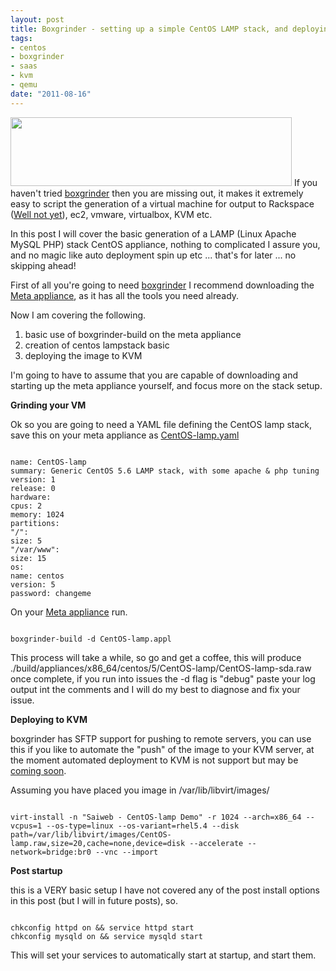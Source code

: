 ```yaml
--- 
layout: post
title: Boxgrinder - setting up a simple CentOS LAMP stack, and deploying it to KVM
tags: 
- centos
- boxgrinder
- saas
- kvm
- qemu
date: "2011-08-16"
---
```

<a href="http://cdn.saiweb.co.uk/uploads/2011/08/boxgrinder_logo_450px.gif"><img class="aligncenter size-full wp-image-1093" title="boxgrinder_logo_450px" src="http://cdn.saiweb.co.uk/uploads/2011/08/boxgrinder_logo_450px.gif" alt="" width="450" height="110" /></a> If you haven't tried <a href="http://boxgrinder.org">boxgrinder</a> then you are missing out, it makes it extremely easy to script the generation of a virtual machine for output to Rackspace (<a href="http://www.saiweb.co.uk/linux/boxgrinder-setting-up-a-simple-centos-lamp-stack-and-deploying-it-to-kvm/comment-page-1#comment-49065">Well not yet</a>), ec2, vmware, virtualbox, KVM etc.

In this post I will cover the basic generation of a LAMP (Linux Apache MySQL PHP) stack CentOS appliance, nothing to complicated I assure you, and no magic like auto deployment spin up etc ... that's for later ... no skipping ahead!

First of all you're going to need <a href="http://boxgrinder.org">boxgrinder</a> I recommend downloading the <a href="http://boxgrinder.org/download/boxgrinder-build-meta-appliance/">Meta appliance</a>, as it has all the tools you need already.

Now I am covering the following.
<ol>
	<li>basic use of boxgrinder-build on the meta appliance</li>
	<li>creation of centos lampstack basic</li>
	<li>deploying the image to KVM</li>
</ol>
I'm going to have to assume that you are capable of downloading and starting up the meta appliance yourself, and focus more on the stack setup.

<strong>Grinding your VM</strong>

Ok so you are going to need a YAML file defining the CentOS lamp stack, save this on your meta appliance as <a href="https://github.com/Oneiroi/boxgrinder-appliances/blob/master/CentOS/CentOS-lamp.appl">CentOS-lamp.yaml</a>

<code>
name: CentOS-lamp
summary: Generic CentOS 5.6 LAMP stack, with some apache &amp; php tuning
version: 1
release: 0
hardware:
cpus: 2
memory: 1024
partitions:
"/":
size: 5
"/var/www":
size: 15
os:
name: centos
version: 5
password: changeme
</code>

On your <a href="http://boxgrinder.org/download/boxgrinder-build-meta-appliance/">Meta appliance</a> run.

<code>
boxgrinder-build -d CentOS-lamp.appl
</code>

This process will take a while, so go and get a coffee, this will produce ./build/appliances/x86_64/centos/5/CentOS-lamp/CentOS-lamp-sda.raw once complete, if you run into issues the -d flag is "debug" paste your log output int the comments and I will do my best to diagnose and fix your issue.

<strong>Deploying to KVM</strong>

boxgrinder has SFTP support for pushing to remote servers, you can use this if you like to automate the "push" of the image to your KVM server, at the moment automated deployment to KVM is not support but may be <a href="https://issues.jboss.org/browse/BGBUILD-211">coming soon</a>.

Assuming you have placed you image in /var/lib/libvirt/images/

<code>
virt-install -n "Saiweb - CentOS-lamp Demo" -r 1024 --arch=x86_64 --vcpus=1 --os-type=linux --os-variant=rhel5.4 --disk path=/var/lib/libvirt/images/CentOS-lamp.raw,size=20,cache=none,device=disk --accelerate --network=bridge:br0 --vnc --import
</code>

<strong>Post startup</strong>

this is a VERY basic setup I have not covered any of the post install options in this post (but I will in future posts), so.

<code>
chkconfig httpd on &amp;&amp; service httpd start
chkconfig mysqld on &amp;&amp; service mysqld start
</code>

This will set your services to automatically start at startup, and start them.
